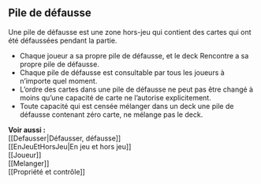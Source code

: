 ## Pile de défausse
Une pile de défausse est une zone hors-jeu qui contient des cartes qui ont été défaussées pendant la partie. 

- Chaque joueur a sa propre pile de défausse, et le deck Rencontre a sa propre pile de défausse. 
- Chaque pile de défausse est consultable par tous les joueurs à n’importe quel moment. 
- L’ordre des cartes dans une pile de défausse ne peut pas être changé à moins qu’une capacité de carte ne l’autorise explicitement. 
- Toute capacité qui est censée mélanger dans un deck une pile de défausse contenant zéro carte, ne mélange pas le deck.

**Voir aussi :**  
[[Defausser|Défausser, défausse]]  
[[EnJeuEtHorsJeu|En jeu et hors jeu]]  
[[Joueur]]  
[[Melanger]]  
[[Propriété et contrôle]]